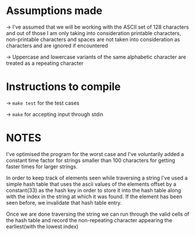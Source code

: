Assumptions made
=================
-> I've assumed that we will be working with the ASCII set of 128 characters
   and out of those I am only taking into consideration printable characters,
   non-printable characters and spaces are not taken into consideration
   as characters and are ignored if encountered

-> Uppercase and lowercase variants of the same alphabetic character are
   treated as a repeating character


Instructions to compile
========================

-> `make test` for the test cases 

-> `make` for accepting input through stdin 

NOTES
======
I've optimised the program for the worst case and I've voluntarily added
a constant time factor for strings smaller than 100 characters for getting
faster times for larger strings. 

In order to keep track of elements seen while traversing a string I've 
used a simple hash table that uses the ascii values of the elements 
offset by a constant(33) as the hash key in order to store it into the
hash table along with the index in the string at which it was found.
If the element has been seen before, we invalidate that hash table
entry. 

Once we are done traversing the string we can run through the valid cells of the
hash table and record the non-repeating character appearing the earliest(with
the lowest index)
